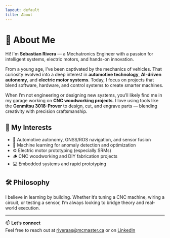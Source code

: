```yaml
---
layout: default
title: About
---
```


# 👋 About Me

Hi! I'm **Sebastian Rivera** — a Mechatronics Engineer with a passion for intelligent systems, electric motors, and hands-on innovation.

From a young age, I’ve been captivated by the mechanics of vehicles. That curiosity evolved into a deep interest in **automotive technology**, **AI-driven autonomy**, and **electric motor systems**. Today, I focus on projects that blend software, hardware, and control systems to create smarter machines.

When I’m not engineering or designing new systems, you’ll likely find me in my garage working on **CNC woodworking projects**. I love using tools like the **Genmitsu 3018-Prover** to design, cut, and engrave parts — blending creativity with precision craftsmanship.

## 🔧 My Interests

- 🚗 Automotive autonomy, GNSS/ROS navigation, and sensor fusion  
- 🧠 Machine learning for anomaly detection and optimization  
- ⚙️ Electric motor prototyping (especially SRMs)  
- 🪵 CNC woodworking and DIY fabrication projects  
- 💻 Embedded systems and rapid prototyping  

## 🛠️ Philosophy

I believe in learning by building. Whether it’s tuning a CNC machine, wiring a circuit, or testing a sensor, I’m always looking to bridge theory and real-world execution.

---

📫 **Let’s connect**  
Feel free to reach out at [riveraas@mcmaster.ca](mailto:riveraas@mcmaster.ca) or on [LinkedIn](https://www.linkedin.com/in/sebasrivera)
